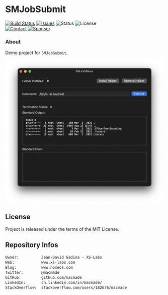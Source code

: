 SMJobSubmit
===========

[![Build Status](https://img.shields.io/github/workflow/status/macmade/SMJobSubmit/ci-mac?label=macOS&logo=apple)](https://github.com/macmade/SMJobSubmit/actions/workflows/ci-mac.yaml)
[![Issues](http://img.shields.io/github/issues/macmade/SMJobSubmit.svg?logo=github)](https://github.com/macmade/SMJobSubmit/issues)
![Status](https://img.shields.io/badge/status-active-brightgreen.svg?logo=git)
![License](https://img.shields.io/badge/license-mit-brightgreen.svg?logo=open-source-initiative)  
[![Contact](https://img.shields.io/badge/follow-@macmade-blue.svg?logo=twitter&style=social)](https://twitter.com/macmade)
[![Sponsor](https://img.shields.io/badge/sponsor-macmade-pink.svg?logo=github-sponsors&style=social)](https://github.com/sponsors/macmade)

### About

Demo project for `SMJobSubmit`.

![Screenshot](Assets/Screenshot.png "Screenshot")

License
-------

Project is released under the terms of the MIT License.

Repository Infos
----------------

    Owner:          Jean-David Gadina - XS-Labs
    Web:            www.xs-labs.com
    Blog:           www.noxeos.com
    Twitter:        @macmade
    GitHub:         github.com/macmade
    LinkedIn:       ch.linkedin.com/in/macmade/
    StackOverflow:  stackoverflow.com/users/182676/macmade
